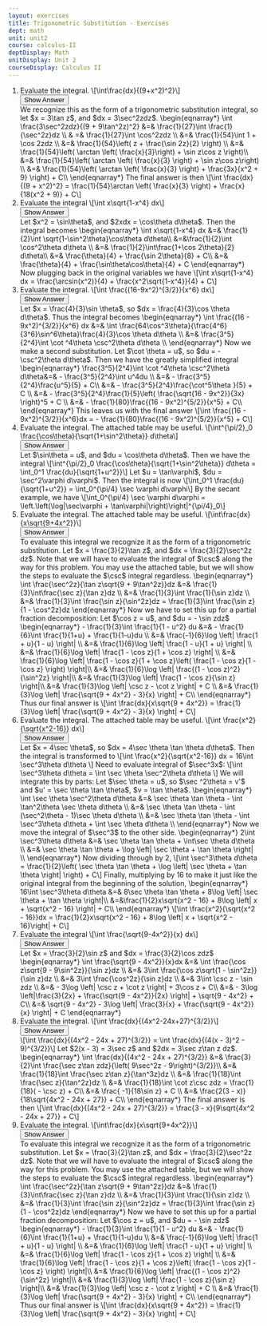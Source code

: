 ```yaml
---
layout: exercises
title: Trigonometric Substitution - Exercises
dept: math
unit: unit2
course: calculus-II
deptDisplay: Math
unitDisplay: Unit 2
courseDisplay: Calculus II
---
```





<ol>
<li><div class="exercise"> Evaluate the integral. \[\int\frac{dx}{(9+x^2)^2}\]

<div class="answerBox">
<button onclick="myFunction('answer1')" class="answerButton">Show Answer</button>
<div  id="answer1" class="answer" >
We recognize this as the form of a trigonometric substitution integral, so let $x = 3\tan z$, and $dx = 3\sec^2zdz$.
\begin{eqnarray*}
\int \frac{3\sec^2zdz}{(9 + 9\tan^2z)^2} &=& \frac{1}{27}\int \frac{1}{\sec^2z}dz \\
& =& \frac{1}{27}\int \cos^2zdz \\
&=& \frac{1}{54}\int 1 + \cos 2zdz \\
&=& \frac{1}{54}\left( z + \frac{\sin 2z}{2} \right) \\
&=& \frac{1}{54}\left( \arctan \left( \frac{x}{3}\right) + \sin z\cos z \right)\\
&=& \frac{1}{54}\left( \arctan \left( \frac{x}{3} \right) + \sin z\cos z\right) \\
&=& \frac{1}{54}\left( \arctan \left( \frac{x}{3} \right) + \frac{3x}{x^2 + 9} \right) + C\\
\end{eqnarray*}
The final answer is then
\[\int \frac{dx}{(9 + x^2)^2}  = \frac{1}{54}\arctan \left( \frac{x}{3} \right) + \frac{x}{18(x^2 + 9)} + C\]
</div>
</div>
</div>
</li>


<li><div class="exercise"> Evaluate the integral
\[\int x\sqrt{1-x^4} dx\]

<div class="answerBox">
<button onclick="myFunction('answer2')" class="answerButton">Show Answer</button>
<div  id="answer2" class="answer" >
Let $x^2 = \sin\theta$, and $2xdx = \cos\theta d\theta$. Then the integral becomes
\begin{eqnarray*}
\int x\sqrt{1-x^4} dx &=& \frac{1}{2}\int \sqrt{1-\sin^2\theta}\cos\theta d\theta\\
&=&\frac{1}{2}\int \cos^2\theta d\theta \\
&=& \frac{1}{2}\int\frac{1+\cos 2\theta}{2} d\theta\\
&=& \frac{\theta}{4} + \frac{\sin 2\theta}{8} + C\\
&=& \frac{\theta}{4} + \frac{\sin\theta\cos\theta}{4} + C
\end{eqnarray*}
Now plugging back in the original variables we have
\[\int x\sqrt{1-x^4} dx = \frac{\arcsin(x^2)}{4} + \frac{x^2\sqrt{1-x^4}}{4} + C\]
</div>
</div>
</div>
</li>



<li><div class="exercise"> Evaluate the integral. 
\[\int \frac{(16-9x^2)^{3/2}}{x^6} dx\]

<div class="answerBox">
<button onclick="myFunction('answer3')" class="answerButton">Show Answer</button>
<div  id="answer3" class="answer" >
Let $x = \frac{4}{3}\sin \theta$, so $dx = \frac{4}{3}\cos \theta d\theta$. Thus the integral becomes
\begin{eqnarray*}
\int \frac{(16 - 9x^2)^{3/2}}{x^6} dx &=& \int \frac{64\cos^3\theta}{\frac{4^6}{3^6}\sin^6\theta}\frac{4}{3}\cos \theta d\theta \\
&=& \frac{3^5}{2^4}\int \cot ^4\theta \csc^2\theta d\theta \\
\end{eqnarray*}
Now we make a second substitution. Let $\cot \theta = u$, so $du =  - \csc^2\theta d\theta$. Then we have the greatly simplified integral
\begin{eqnarray*}
\frac{3^5}{2^4}\int \cot ^4\theta \csc^2\theta d\theta&=&  - \frac{3^5}{2^4}\int u^4du \\
&=&  - \frac{3^5}{2^4}\frac{u^5}{5} + C\\
&=&  - \frac{3^5}{2^4}\frac{\cot^5\theta }{5} + C \\
&=&  - \frac{3^5}{2^4}\frac{1}{5}\left( \frac{\sqrt{16 - 9x^2}}{3x} \right)^5 + C \\
&=&  - \frac{1}{80}\frac{(16 - 9x^2)^{5/2}}{x^5} + C\\
\end{eqnarray*}
This leaves us with the final answer
\[\int \frac{(16 - 9x^2)^{3/2}}{x^6}dx =  - \frac{1}{80}\frac{(16 - 9x^2)^{5/2}}{x^5} + C\]
</div>
</div>
</div>
</li>




<li><div class="exercise"> Evaluate the integral. The attached table may be useful.
\[\int^{\pi/2}_0 \frac{\cos\theta}{\sqrt{1+\sin^2\theta}} d\theta\]

<div class="answerBox">
<button onclick="myFunction('answer4')" class="answerButton">Show Answer</button>
<div  id="answer4" class="answer" >
Let $\sin\theta = u$, and $du = \cos\theta d\theta$. Then we have the integral
\[\int^{\pi/2}_0 \frac{\cos\theta}{\sqrt{1+\sin^2\theta}} d\theta = \int_0^1 \frac{du}{\sqrt{1+u^2}}\]
Let $u = \tan\varphi$, $du = \sec^2\varphi d\varphi$. Then the integral is now
\[\int_0^1 \frac{du}{\sqrt{1+u^2}} = \int_0^{\pi/4} \sec \varphi d\varphi\]
By the secant example, we have
\[\int_0^{\pi/4} \sec \varphi d\varphi = \left.\left(\log|\sec\varphi + \tan\varphi|\right)\right|^{\pi/4}_0\]
</div>
</div>
</div>
</li>




<li><div class="exercise"> Evaluate the integral. The attached table may be useful. \[\int\frac{dx}{x\sqrt{9+4x^2}}\]

<div class="answerBox">
<button onclick="myFunction('answer5')" class="answerButton">Show Answer</button>
<div  id="answer5" class="answer" >
To evaluate this integral we recognize it as the form of a trigonometric substitution. Let $x = \frac{3}{2}\tan z$, and $dx = \frac{3}{2}\sec^2z dz$. Note that we will have to evaluate the integral of $\csc$ along the way for this problem. You may use the attached table, but we will show the steps to evaluate the $\csc$ integral regardless.
\begin{eqnarray*}
\int \frac{\sec^2z}{\tan z\sqrt{9 + 9\tan^2z}}dz  &=& \frac{1}{3}\int\frac{\sec z}{\tan z}dz \\
&=& \frac{1}{3}\int \frac{1}{\sin z}dz \\
&=& \frac{1}{3}\int \frac{\sin z}{\sin^2z}dz  = \frac{1}{3}\int \frac{\sin z}{1 - \cos^2z}dz 
\end{eqnarray*}
Now we have to set this up for a partial fraction decomposition:
Let $\cos z = u$, and $du =  - \sin zdz$
\begin{eqnarray*}
- \frac{1}{3}\int \frac{1}{1 - u^2} du &=&  - \frac{1}{6}\int \frac{1}{1+u} + \frac{1}{1-u}du \\
&=& \frac{-1}{6}\log \left| \frac{1 + u}{1 - u} \right| \\
&=& \frac{1}{6}\log \left| \frac{1 - u}{1 + u} \right| \\
&=& \frac{1}{6}\log \left| \frac{1 - \cos z}{1 + \cos z} \right| \\
&=& \frac{1}{6}\log \left| \frac{1 - \cos z}{1 + \cos z}\left( \frac{1 - \cos z}{1 - \cos z} \right) \right|\\
&=& \frac{1}{6}\log \left| \frac{(1 - \cos z)^2}{\sin^2z} \right|\\
&=& \frac{1}{3}\log \left| \frac{1 - \cos z}{\sin z} \right|\\
&=& \frac{1}{3}\log \left| \csc z - \cot z \right| + C \\
&=& \frac{1}{3}\log \left| \frac{\sqrt{9 + 4x^2}  - 3}{x} \right| + C\\
\end{eqnarray*}
Thus our final answer is
\[\int \frac{dx}{x\sqrt{9 + 4x^2}}  = \frac{1}{3}\log \left| \frac{\sqrt{9 + 4x^2}  - 3}{x} \right| + C\]
</div>
</div>
</div>
</li>




<li><div class="exercise">Evaluate the integral. The attached table may be useful. \[\int \frac{x^2}{\sqrt{x^2-16}} dx\]

<div class="answerBox">
<button onclick="myFunction('answer6')" class="answerButton">Show Answer</button>
<div  id="answer6" class="answer" >
Let $x = 4\sec \theta$, so $dx = 4\sec \theta \tan \theta d\theta$. Then the integral is transformed to
\[\int \frac{x^2}{\sqrt{x^2-16}} dx = 16\int \sec^3\theta d\theta \]
Need to evaluate integral of $\sec^3x$:
\[\int \sec^3\theta d\theta  = \int \sec \theta \sec^2\theta d\theta \]
We will integrate this by parts:
Let $\sec \theta  = u$, so $\sec ^2\theta  = v'$ and  $u' = \sec \theta \tan \theta$, $v = \tan \theta$.
\begin{eqnarray*}
\int \sec \theta \sec^2\theta d\theta  &=& \sec \theta \tan \theta  - \int \tan^2\theta \sec \theta d\theta \\
&=& \sec \theta \tan \theta  - \int (\sec^2\theta  - 1)\sec \theta d\theta  \\
&=& \sec \theta \tan \theta  - \int \sec^3\theta d\theta  + \int \sec \theta d\theta \\
\end{eqnarray*}
Now we move the integral of $\sec^3$ to the other side.
\begin{eqnarray*}
2\int \sec^3\theta d\theta  &=& \sec \theta \tan \theta  + \int\sec \theta d\theta  \\
&=& \sec \theta \tan \theta  + \log \left| \sec \theta  + \tan \theta  \right| \\
\end{eqnarray*}
Now dividing through by 2, 
\[\int \sec^3\theta d\theta = \frac{1}{2}\left( \sec \theta \tan \theta  + \log \left| \sec \theta  + \tan \theta  \right| \right) + C\]
Finally, multiplying by 16 to make it just like the original integral from the beginning of the solution, 
\begin{eqnarray*}
16\int \sec^3\theta d\theta  &=& 8\sec \theta \tan \theta  + 8\log \left| \sec \theta  + \tan \theta \right|\\
&=&\frac{1}{2}x\sqrt{x^2 - 16}  + 8\log \left| x + \sqrt{x^2 - 16} \right| + C\\
\end{eqnarray*}
\[\int \frac{x^2}{\sqrt{x^2 - 16}}dx  = \frac{1}{2}x\sqrt{x^2 - 16}  + 8\log \left| x + \sqrt{x^2 - 16}\right| + C\]
</div>
</div>
</div>
</li>




<li><div class="exercise"> Evaluate the integral \[\int \frac{\sqrt{9-4x^2}}{x} dx\]

<div class="answerBox">
<button onclick="myFunction('answer7')" class="answerButton">Show Answer</button>
<div  id="answer7" class="answer" >
Let $x = \frac{3}{2}\sin z$ and $dx = \frac{3}{2}\cos zdz$
\begin{eqnarray*}
\int \frac{\sqrt{9 - 4x^2}}{x}dx  &=& \int \frac{\cos z\sqrt{9 - 9\sin^2z}}{\sin z}dz  \\
&=& 3\int \frac{\cos z\sqrt{1 - \sin^2z}}{\sin z}dz \\
&=& 3\int \frac{\cos^2z}{\sin z}dz  \\
&=& 3\int \csc z - \sin zdz  \\
&=&  - 3\log \left| \csc z + \cot z \right| + 3\cos z + C\\
&=&  - 3\log \left|\frac{3}{2x} + \frac{\sqrt{9 - 4x^2}}{2x} \right| + \sqrt{9 - 4x^2}  + C\\
&=& \sqrt{9 - 4x^2}  - 3\log \left| \frac{3}{x} + \frac{\sqrt{9 - 4x^2}}{x} \right| + C
\end{eqnarray*}
</div>
</div>
</div>
</li>




<li><div class="exercise">Evaluate the integral. \[\int \frac{dx}{(4x^2-24x+27)^{3/2}}\]

<div class="answerBox">
<button onclick="myFunction('answer8')" class="answerButton">Show Answer</button>
<div  id="answer8" class="answer" >
\[\int \frac{dx}{(4x^2 - 24x + 27)^{3/2}}  = \int \frac{dx}{(4(x - 3)^2 - 9)^{3/2}}\]
Let $2(x - 3) = 3\sec z$ and $2dx = 3\sec z\tan z dz$. 
\begin{eqnarray*}
\int \frac{dx}{(4x^2 - 24x + 27)^{3/2}}  &=& \frac{3}{2}\int \frac{\sec z\tan zdz}{\left( 9\sec^2z - 9\right)^{3/2}}\\
&=& \frac{1}{18}\int \frac{\sec z\tan z}{\tan^3z}dz \\
&=& \frac{1}{18}\int \frac{\sec z}{\tan^2z}dz  \\
&=& \frac{1}{18}\int \cot z\csc zdz  = \frac{1}{18}( - \csc z) + C\\
&=& \frac{ -1}{18\sin z} + C \\
&=& \frac{2(3 - x)}{18\sqrt{4x^2 - 24x + 27}} + C\\
\end{eqnarray*}
The final answer is then
\[\int \frac{dx}{(4x^2 - 24x + 27)^{3/2}}  = \frac{3 - x}{9\sqrt{4x^2 - 24x + 27}} + C\]
</div>
</div>
</div>
</li>


<li><div class="exercise">Evaluate the integral. \[\int\frac{dx}{x\sqrt{9+4x^2}}\]

<div class="answerBox">
<button onclick="myFunction('answer9')" class="answerButton">Show Answer</button>
<div  id="answer9" class="answer" >
To evaluate this integral we recognize it as the form of a trigonometric substitution. Let $x = \frac{3}{2}\tan z$, and $dx = \frac{3}{2}\sec^2z dz$. Note that we will have to evaluate the integral of $\csc$ along the way for this problem. You may use the attached table, but we will show the steps to evaluate the $\csc$ integral regardless.
\begin{eqnarray*}
\int \frac{\sec^2z}{\tan z\sqrt{9 + 9\tan^2z}}dz  &=& \frac{1}{3}\int\frac{\sec z}{\tan z}dz \\
&=& \frac{1}{3}\int \frac{1}{\sin z}dz \\
&=& \frac{1}{3}\int \frac{\sin z}{\sin^2z}dz  = \frac{1}{3}\int \frac{\sin z}{1 - \cos^2z}dz 
\end{eqnarray*}
Now we have to set this up for a partial fraction decomposition:
Let $\cos z = u$, and $du =  - \sin zdz$
\begin{eqnarray*}
- \frac{1}{3}\int \frac{1}{1 - u^2} du &=&  - \frac{1}{6}\int \frac{1}{1+u} + \frac{1}{1-u}du \\
&=& \frac{-1}{6}\log \left| \frac{1 + u}{1 - u} \right| \\
&=& \frac{1}{6}\log \left| \frac{1 - u}{1 + u} \right| \\
&=& \frac{1}{6}\log \left| \frac{1 - \cos z}{1 + \cos z} \right| \\
&=& \frac{1}{6}\log \left| \frac{1 - \cos z}{1 + \cos z}\left( \frac{1 - \cos z}{1 - \cos z} \right) \right|\\
&=& \frac{1}{6}\log \left| \frac{(1 - \cos z)^2}{\sin^2z} \right|\\
&=& \frac{1}{3}\log \left| \frac{1 - \cos z}{\sin z} \right|\\
&=& \frac{1}{3}\log \left| \csc z - \cot z \right| + C \\
&=& \frac{1}{3}\log \left| \frac{\sqrt{9 + 4x^2}  - 3}{x} \right| + C\\
\end{eqnarray*}
Thus our final answer is
\[\int \frac{dx}{x\sqrt{9 + 4x^2}}  = \frac{1}{3}\log \left| \frac{\sqrt{9 + 4x^2}  - 3}{x} \right| + C\]
</div>
</div>
</div>
</li>


</ol>
